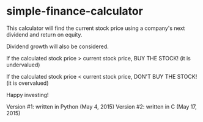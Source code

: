 # simple-finance-calculator

This calculator will find the current stock price using a company's next dividend and return on equity. 

Dividend growth will also be considered.

If the calculated stock price > current stock price, BUY THE STOCK! (it is undervalued)

If the calculated stock price < current stock price, DON'T BUY THE STOCK! (it is overvalued)

Happy investing!

Version #1: written in Python (May 4, 2015)
Version #2: written in C (May 17, 2015)

